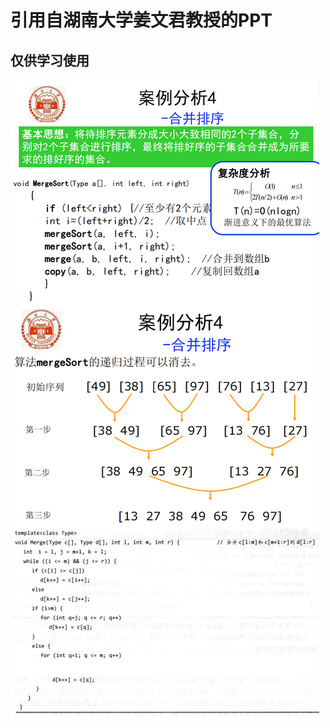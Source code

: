 # 引用自湖南大学姜文君教授的PPT

## 仅供学习使用

![image](https://github.com/Charlieouo/AlgorithmNote_on_Class/blob/main/pic/20210511105813.png)
